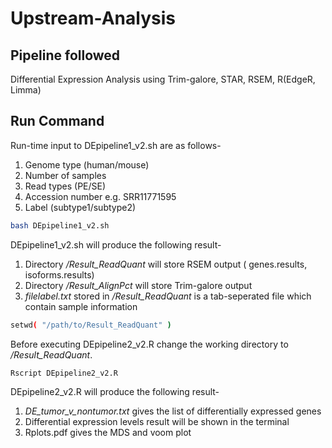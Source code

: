 # Upstream-Analysis

## Pipeline followed   
Differential Expression Analysis using Trim-galore, STAR, RSEM, R(EdgeR, Limma)


## Run Command 
Run-time input to DEpipeline1_v2.sh are as follows- 
1. Genome type (human/mouse)
2. Number of samples
4. Read types (PE/SE)
5. Accession number e.g. SRR11771595
6. Label (subtype1/subtype2)

```bash
bash DEpipeline1_v2.sh
```
DEpipeline1_v2.sh will produce the following result-
1. Directory */Result_ReadQuant* will store RSEM output ( genes.results, isoforms.results)
2. Directory */Result_AlignPct* will store Trim-galore output 
3. *filelabel.txt* stored in */Result_ReadQuant* is a tab-seperated file which contain sample information

```bash
setwd( "/path/to/Result_ReadQuant" )
```
Before executing DEpipeline2_v2.R change the working directory to  */Result_ReadQuant*. 
```bash
Rscript DEpipeline2_v2.R
```
DEpipeline2_v2.R will produce the following result-
1. *DE_tumor_v_nontumor.txt* gives the list of differentially expressed genes
2.  Differential expression levels result will be shown in the terminal
3.  Rplots.pdf gives the MDS and voom plot
